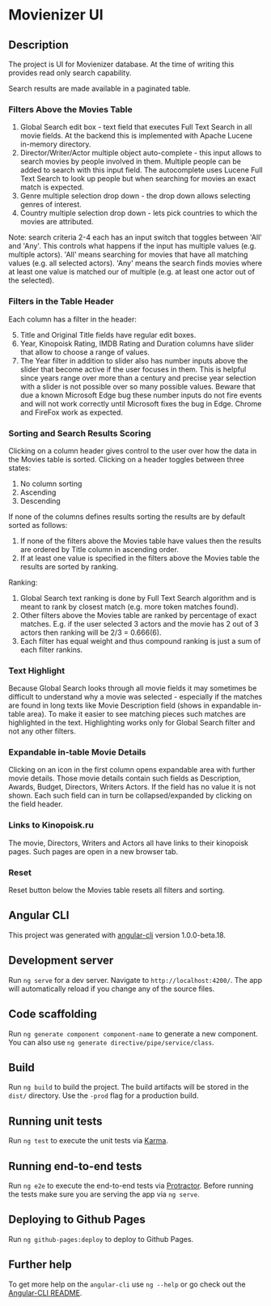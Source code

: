 # Movienizer UI

## Description
The project is UI for Movienizer database. At the time of writing this provides read only search capability.

Search results are made available in a paginated table.

### Filters Above the Movies Table
1. Global Search edit box - text field that executes Full Text Search in all movie fields. At the backend this is implemented with Apache Lucene in-memory directory.
2. Director/Writer/Actor multiple object auto-complete - this input allows to search movies by people involved in them. Multiple people can be added to search with this input field. The autocomplete uses Lucene Full Text Search to look up people but when searching for movies an exact match is expected.
3. Genre multiple selection drop down - the drop down allows selecting genres of interest.
4. Country multiple selection drop down - lets pick countries to which the movies are attributed.

Note: search criteria 2-4 each has an input switch that toggles between 'All' and 'Any'. This controls what happens if the input has multiple values (e.g. multiple actors). 'All' means searching for movies that have all matching values (e.g. all selected actors). 'Any' means the search finds movies where at least one value is matched our of multiple (e.g. at least one actor out of the selected).

### Filters in the Table Header
Each column has a filter in the header:

5. Title and Original Title fields have regular edit boxes.
6. Year, Kinopoisk Rating, IMDB Rating and Duration columns have slider that allow to choose a range of values.
7. The Year filter in addition to slider also has number inputs above the slider that become active if the user focuses in them. This is helpful since years range over more than a century and precise year selection with a slider is not possible over so many possible values. Beware that due a known Microsoft Edge bug these number inputs do not fire events and will not work correctly until Microsoft fixes the bug in Edge. Chrome and FireFox work as expected.

### Sorting and Search Results Scoring
Clicking on a column header gives control to the user over how the data in the Movies table is sorted. Clicking on a header toggles between three states:

1. No column sorting
2. Ascending
3. Descending

If none of the columns defines results sorting the results are by default sorted as follows:

1. If none of the filters above the Movies table have values then the results are ordered by Title column in ascending order.
2. If at least one value is specified in the filters above the Movies table the results are sorted by ranking.

Ranking:

1. Global Search text ranking is done by Full Text Search algorithm and is meant to rank by closest match (e.g. more token matches found).
2. Other filters above the Movies table are ranked by percentage of exact matches. E.g. if the user selected 3 actors and the movie has 2 out of 3 actors then ranking will be 2/3 = 0.666(6).
3. Each filter has equal weight and thus compound ranking is just a sum of each filter rankins.

### Text Highlight
Because Global Search looks through all movie fields it may sometimes be difficult to understand why a movie was selected - especially if the matches are found in long texts like Movie Description field (shows in expandable in-table area). To make it easier to see matching pieces such matches are highlighted in the text. Highlighting works only for Global Search filter and not any other filters.

### Expandable in-table Movie Details
Clicking on an icon in the first column opens expandable area with further movie details. Those movie details contain such fields as Description, Awards, Budget, Directors, Writers Actors. If the field has no value it is not shown. Each such field can in turn be collapsed/expanded by clicking on the field header.

### Links to Kinopoisk.ru
The movie, Directors, Writers and Actors all have links to their kinopoisk pages. Such pages are open in a new browser tab.

### Reset
Reset button below the Movies table resets all filters and sorting.

## Angular CLI

This project was generated with [angular-cli](https://github.com/angular/angular-cli) version 1.0.0-beta.18.

## Development server
Run `ng serve` for a dev server. Navigate to `http://localhost:4200/`. The app will automatically reload if you change any of the source files.

## Code scaffolding

Run `ng generate component component-name` to generate a new component. You can also use `ng generate directive/pipe/service/class`.

## Build

Run `ng build` to build the project. The build artifacts will be stored in the `dist/` directory. Use the `-prod` flag for a production build.

## Running unit tests

Run `ng test` to execute the unit tests via [Karma](https://karma-runner.github.io).

## Running end-to-end tests

Run `ng e2e` to execute the end-to-end tests via [Protractor](http://www.protractortest.org/).
Before running the tests make sure you are serving the app via `ng serve`.

## Deploying to Github Pages

Run `ng github-pages:deploy` to deploy to Github Pages.

## Further help

To get more help on the `angular-cli` use `ng --help` or go check out the [Angular-CLI README](https://github.com/angular/angular-cli/blob/master/README.md).
